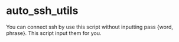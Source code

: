# auto_ssh_utils
You can connect ssh by use this script without inputting pass {word, phrase}. This script input them for you.
